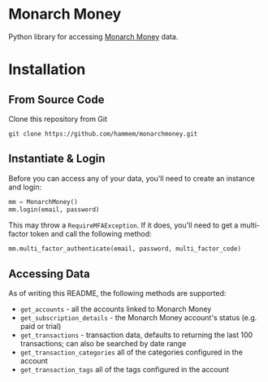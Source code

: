 # Monarch Money

Python library for accessing [Monarch Money](https://www.monarchmoney.com/referral/ngam2i643l) data.

# Installation

## From Source Code

Clone this repository from Git

`git clone https://github.com/hammem/monarchmoney.git`

## Instantiate & Login

Before you can access any of your data, you'll need to create an instance and login:

```python
mm = MonarchMoney()
mm.login(email, password)
```

This may throw a `RequireMFAException`.  If it does, you'll need to get a multi-factor token and call the following method:

```python
mm.multi_factor_authenticate(email, password, multi_factor_code)
```

## Accessing Data

As of writing this README, the following methods are supported:

- `get_accounts` - all the accounts linked to Monarch Money 
- `get_subscription_details` - the Monarch Money account's status (e.g. paid or trial)
- `get_transactions` - transaction data, defaults to returning the last 100 transactions; can also be searched by date range
- `get_transaction_categories` all of the categories configured in the account
- `get_transaction_tags`  all of the tags configured in the account

